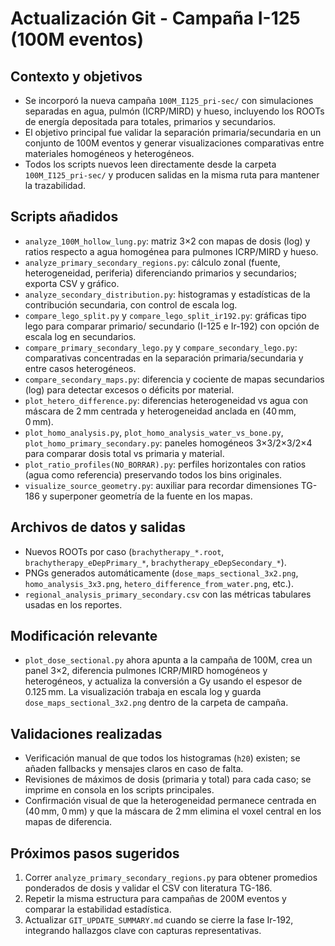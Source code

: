 # Actualización Git - Campaña I-125 (100M eventos)

## Contexto y objetivos
- Se incorporó la nueva campaña `100M_I125_pri-sec/` con simulaciones separadas en agua, pulmón (ICRP/MIRD) y hueso, incluyendo los ROOTs de energía depositada para totales, primarios y secundarios.
- El objetivo principal fue validar la separación primaria/secundaria en un conjunto de 100M eventos y generar visualizaciones comparativas entre materiales homogéneos y heterogéneos.
- Todos los scripts nuevos leen directamente desde la carpeta `100M_I125_pri-sec/` y producen salidas en la misma ruta para mantener la trazabilidad.

## Scripts añadidos
- `analyze_100M_hollow_lung.py`: matriz 3×2 con mapas de dosis (log) y ratios respecto a agua homogénea para pulmones ICRP/MIRD y hueso.
- `analyze_primary_secondary_regions.py`: cálculo zonal (fuente, heterogeneidad, periferia) diferenciando primarios y secundarios; exporta CSV y gráfico.
- `analyze_secondary_distribution.py`: histogramas y estadísticas de la contribución secundaria, con control de escala log.
- `compare_lego_split.py` y `compare_lego_split_ir192.py`: gráficas tipo lego para comparar primario/ secundario (I-125 e Ir-192) con opción de escala log en secundarios.
- `compare_primary_secondary_lego.py` y `compare_secondary_lego.py`: comparativas concentradas en la separación primaria/secundaria y entre casos heterogéneos.
- `compare_secondary_maps.py`: diferencia y cociente de mapas secundarios (log) para detectar excesos o déficits por material.
- `plot_hetero_difference.py`: diferencias heterogeneidad vs agua con máscara de 2 mm centrada y heterogeneidad anclada en (40 mm, 0 mm).
- `plot_homo_analysis.py`, `plot_homo_analysis_water_vs_bone.py`, `plot_homo_primary_secondary.py`: paneles homogéneos 3×3/2×3/2×4 para comparar dosis total vs primaria y material.
- `plot_ratio_profiles(NO_BORRAR).py`: perfiles horizontales con ratios (agua como referencia) preservando todos los bins originales.
- `visualize_source_geometry.py`: auxiliar para recordar dimensiones TG-186 y superponer geometría de la fuente en los mapas.

## Archivos de datos y salidas
- Nuevos ROOTs por caso (`brachytherapy_*.root`, `brachytherapy_eDepPrimary_*`, `brachytherapy_eDepSecondary_*`).
- PNGs generados automáticamente (`dose_maps_sectional_3x2.png`, `homo_analysis_3x3.png`, `hetero_difference_from_water.png`, etc.).
- `regional_analysis_primary_secondary.csv` con las métricas tabulares usadas en los reportes.

## Modificación relevante
- `plot_dose_sectional.py` ahora apunta a la campaña de 100M, crea un panel 3×2, diferencia pulmones ICRP/MIRD homogéneos y heterogéneos, y actualiza la conversión a Gy usando el espesor de 0.125 mm. La visualización trabaja en escala log y guarda `dose_maps_sectional_3x2.png` dentro de la carpeta de campaña.

## Validaciones realizadas
- Verificación manual de que todos los histogramas (`h20`) existen; se añaden fallbacks y mensajes claros en caso de falta.
- Revisiones de máximos de dosis (primaria y total) para cada caso; se imprime en consola en los scripts principales.
- Confirmación visual de que la heterogeneidad permanece centrada en (40 mm, 0 mm) y que la máscara de 2 mm elimina el voxel central en los mapas de diferencia.

## Próximos pasos sugeridos
1. Correr `analyze_primary_secondary_regions.py` para obtener promedios ponderados de dosis y validar el CSV con literatura TG-186.
2. Repetir la misma estructura para campañas de 200M eventos y comparar la estabilidad estadística.
3. Actualizar `GIT_UPDATE_SUMMARY.md` cuando se cierre la fase Ir-192, integrando hallazgos clave con capturas representativas.
